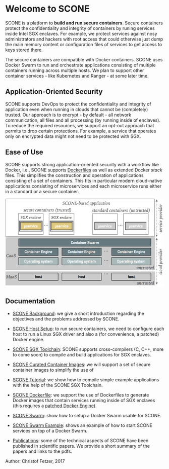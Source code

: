# Welcome to SCONE

SCONE is a platform to **build and run secure containers**. Secure containers protect the confidentiality and integrity 
of containers by runing services inside Intel SGX enclaves. For example, we protect services against nosy administrators and hackers with root access that could otherwise just dump the main memory content or configuration files of services to get access to keys stored there. 



The secure containers are compatible with Docker containers. SCONE uses Docker Swarm to run and orchestrate 
applications consisting of multiple containers running across multiple hosts. 
We plan to support other container services - like Kubernetes and Ranger - at some later time.

## Application-Oriented Security

SCONE supports DevOps to protect the confidentiality and integrity of application even when running in clouds that
cannot be (completely) trusted. Our approach is to encrypt - by default - all network communication, all files and all 
processing (by running inside of enclaves). To reduce the required resources, we support an opt-out approach that
permits to drop certain protections. For example, a service that operates only on encrypted data might not need to be protected with SGX. 

## Ease of Use

SCONE supports strong application-oriented security with a workflow like Docker, i.e., 
SCONE supports [Dockerfiles](SCONE_Dockerfile.md) as well as extended Docker *stack* files. This simplifies the construction and operation of applications consisting of a set of containers. This fits in particular modern cloud-native applications consisting of  microservices and each microservice runs either in a standard or a secure container.

![SCONE architecture figure](img/SCONE-CNAPP.png)

## Documentation

* [SCONE Background](background.md): we give a short introduction regarding the objectives and the problems addressed by SCONE.

* [SCONE Host Setup](SCONE_HOSTINSTALLER_README.md): to run secure containers, 
we need to configure each host to run a Linux SGX driver and also a (for convenience, a patched) Docker engine. 

* [SCONE SGX Toolchain](SCONE_COMPILER_CONTAINER_README.md): SCONE supports cross-compilers (C, C++, more to come soon) to compile and build 
applications for SGX enclaves.  

* [SCONE Curated Container Images](SCONE_Curated_Images.md): we will support a set of secure container images to simplify the use of  

* [SCONE Tutorial](SCONE_TUTORIAL.md): we show how to compile simple example applications with the help of the SCONE SGX Toolchain.

* [SCONE Dockerfile](SCONE_Dockerfile.md): we support the use of Dockerfiles to generate Docker images that contain services running inside of SGX enclaves (this requires a [patched Docker Engine](SCONE_HOSTINSTALLER_README.md)).

* [SCONE Swarm](SCONE_Swarm.md): show how to setup a Docker Swarm usable for SCONE.

* [SCONE Swarm Example](SCONE_Swarm_Example.md): shows an example of how to start SCONE services on top of a Docker Swarm. 

* [Publications](SCONE_Publications.md):  some of the technical aspects of SCONE have been published in scientific papers. 
We provide a short summary of the papers and links to the pdfs. 


Author: Christof Fetzer, 2017
